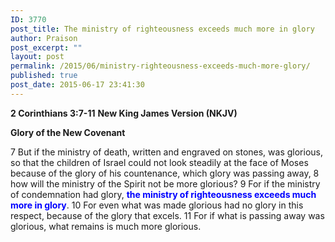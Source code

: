 ```yaml
---
ID: 3770
post_title: The ministry of righteousness exceeds much more in glory
author: Praison
post_excerpt: ""
layout: post
permalink: /2015/06/ministry-righteousness-exceeds-much-more-glory/
published: true
post_date: 2015-06-17 23:41:30
---
```

<strong>2 Corinthians 3:7-11</strong>
<strong> New King James Version (NKJV)</strong>

<strong>Glory of the New Covenant</strong>

7 But if the ministry of death, written and engraved on stones, was glorious, so that the children of Israel could not look steadily at the face of Moses because of the glory of his countenance, which glory was passing away,
8 how will the ministry of the Spirit not be more glorious?
9 For if the ministry of condemnation had glory, <span style="color: #0000ff;"><strong>the ministry of righteousness exceeds much more in glory</strong></span>. 10 For even what was made glorious had no glory in this respect, because of the glory that excels. 11 For if what is passing away was glorious, what remains is much more glorious.